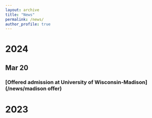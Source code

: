```yaml
---
layout: archive
title: "News"
permalink: /news/
author_profile: true
---
```

# 2024

## Mar 20 

### [Offered admission at University of Wisconsin-Madison](/news/madison offer)

# 2023